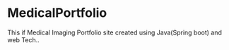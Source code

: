 # MedicalPortfolio
This if Medical Imaging Portfolio site created using Java(Spring boot) and web Tech..
